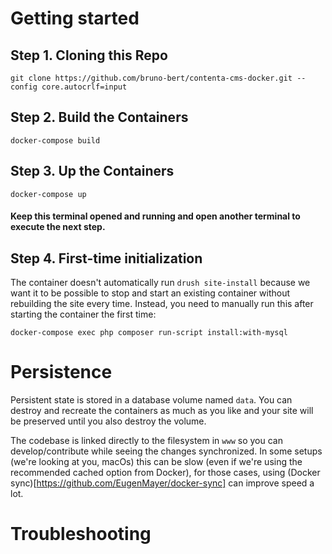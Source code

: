 # Getting started

## Step 1. Cloning this Repo

```
git clone https://github.com/bruno-bert/contenta-cms-docker.git --config core.autocrlf=input
```

## Step 2. Build the Containers

```
docker-compose build
```

## Step 3. Up the Containers

```
docker-compose up
```

#### Keep this terminal opened and running and open another terminal to execute the next step.

## Step 4. First-time initialization

The container doesn't automatically run `drush site-install` because we want it to be possible to stop and start an existing container without rebuilding the site every time. Instead, you need to manually run this after starting the container the first time:

`docker-compose exec php composer run-script install:with-mysql`

# Persistence

Persistent state is stored in a database volume named `data`. You can destroy and recreate the containers as much as you like and your site will be preserved until you also destroy the volume.

The codebase is linked directly to the filesystem in `www` so you can develop/contribute while seeing the changes synchronized. In some setups (we're looking at you, macOs) this can be slow (even if we're using the recommended cached option from Docker), for those cases, using (Docker sync)[https://github.com/EugenMayer/docker-sync] can improve speed a lot.

# Troubleshooting
